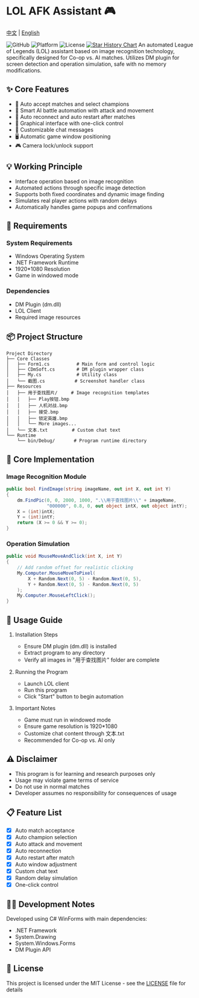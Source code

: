 # LOL AFK Assistant 🎮

[中文](README.md) | [English](README_EN.md)

![GitHub](https://img.shields.io/badge/language-C%23-blue)
![Platform](https://img.shields.io/badge/platform-Windows-lightgrey)
![License](https://img.shields.io/badge/license-MIT-green)
[![Star History Chart](https://api.star-history.com/svg?repos=LOL-FUZHU/LOL-FUZHU&type=Year)](https://star-history.com/#LOL-FUZHU/LOL-FUZHU&Year)
An automated League of Legends (LOL) assistant based on image recognition technology, specifically designed for Co-op vs. AI matches. Utilizes DM plugin for screen detection and operation simulation, safe with no memory modifications.

## ✨ Core Features

- 🎯 Auto accept matches and select champions
- 🤖 Smart AI battle automation with attack and movement
- 🔄 Auto reconnect and auto restart after matches
- 🎨 Graphical interface with one-click control
- 💬 Customizable chat messages
- 🖥️ Automatic game window positioning
- 🎮 Camera lock/unlock support

## 💡 Working Principle

- Interface operation based on image recognition
- Automated actions through specific image detection
- Supports both fixed coordinates and dynamic image finding
- Simulates real player actions with random delays
- Automatically handles game popups and confirmations

## 🚀 Requirements

### System Requirements
- Windows Operating System
- .NET Framework Runtime
- 1920*1080 Resolution
- Game in windowed mode

### Dependencies
- DM Plugin (dm.dll)
- LOL Client
- Required image resources

## 📦 Project Structure

```
Project Directory
├── Core Classes
│   ├── Form1.cs          # Main form and control logic
│   ├── CDmSoft.cs        # DM plugin wrapper class
│   ├── My.cs             # Utility class
│   └── 截图.cs           # Screenshot handler class
├── Resources
│   ├── 用于查找图片/     # Image recognition templates
│   │   ├── Play按钮.bmp
│   │   ├── 人机对战.bmp
│   │   ├── 接受.bmp
│   │   ├── 锁定英雄.bmp
│   │   └── More images...
│   └── 文本.txt         # Custom chat text
└── Runtime
    └── bin/Debug/       # Program runtime directory
```

## 🎯 Core Implementation

### Image Recognition Module
```csharp
public bool FindImage(string imageName, out int X, out int Y)
{
    dm.FindPic(0, 0, 2000, 1000, ".\\用于查找图片\\" + imageName, 
               "000000", 0.8, 0, out object intX, out object intY);
    X = (int)intX;
    Y = (int)intY;
    return (X >= 0 && Y >= 0);
}
```

### Operation Simulation
```csharp
public void MouseMoveAndClick(int X, int Y)
{
    // Add random offset for realistic clicking
    My.Computer.MouseMoveToPixel(
        X + Random.Next(0, 5) - Random.Next(0, 5), 
        Y + Random.Next(0, 5) - Random.Next(0, 5)
    );
    My.Computer.MouseLeftClick();
}
```

## 📝 Usage Guide

1. Installation Steps
   - Ensure DM plugin (dm.dll) is installed
   - Extract program to any directory
   - Verify all images in "用于查找图片" folder are complete

2. Running the Program
   - Launch LOL client
   - Run this program
   - Click "Start" button to begin automation

3. Important Notes
   - Game must run in windowed mode
   - Ensure game resolution is 1920*1080
   - Customize chat content through 文本.txt
   - Recommended for Co-op vs. AI only

## ⚠️ Disclaimer

- This program is for learning and research purposes only
- Usage may violate game terms of service
- Do not use in normal matches
- Developer assumes no responsibility for consequences of usage

## 📋 Feature List

- [x] Auto match acceptance
- [x] Auto champion selection
- [x] Auto attack and movement
- [x] Auto reconnection
- [x] Auto restart after match
- [x] Auto window adjustment
- [x] Custom chat text
- [x] Random delay simulation
- [x] One-click control

## 👨‍💻 Development Notes

Developed using C# WinForms with main dependencies:
- .NET Framework
- System.Drawing
- System.Windows.Forms
- DM Plugin API

## 📄 License

This project is licensed under the MIT License - see the [LICENSE](LICENSE) file for details